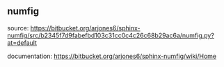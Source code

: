 ## numfig

source: https://bitbucket.org/arjones6/sphinx-numfig/src/b2345f7d9fabefbd103c31cc0c4c26c68b29ac6a/numfig.py?at=default

documentation: https://bitbucket.org/arjones6/sphinx-numfig/wiki/Home

